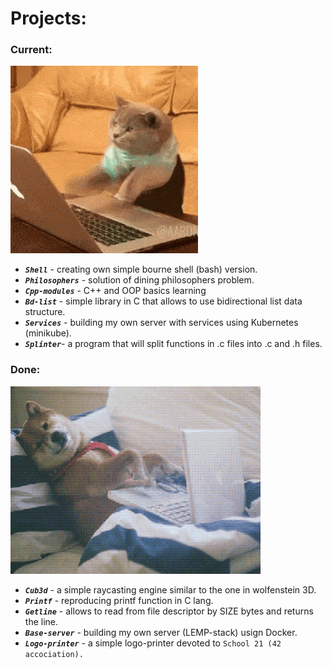 # Projects:

### Current:
 ![current](crazycat_opt.gif)
  * _**`Shell`**_ - creating own simple bourne shell (bash) version.
  * _**`Philosophers`**_ - solution of dining philosophers problem.
  * _**`Cpp-modules`**_ - C++ and OOP basics learning
  * _**`Bd-list`**_ - simple library in C that allows to use bidirectional list data structure.
  * _**`Services`**_ - building my own server with services using Kubernetes (minikube).
  * _**`Splinter`**_- a program that will split functions in .c files into .c and .h files.

### Done:
![done](lazydog.gif)
 * _**`Cub3d`**_ - a simple raycasting engine similar to the one in wolfenstein 3D.
 * _**`Printf`**_ - reproducing printf function in C lang.
 * _**`Getline`**_ - allows to read from file descriptor by SIZE bytes and returns the line.
 * _**`Base-server`**_ - building my own server (LEMP-stack) usign Docker.
 * _**`Logo-printer`**_ - a simple logo-printer devoted to ``` School 21 (42 accociation).  ```
